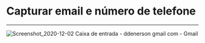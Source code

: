 # Capturar email e número de telefone
--------------------------------------------------------------------------------

![Screenshot_2020-12-02 Caixa de entrada - ddenerson gmail com - Gmail](https://user-images.githubusercontent.com/33932398/100965142-d38a5180-3508-11eb-9491-c57778c01213.png)



